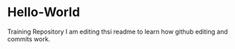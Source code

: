 # Hello-World
Training Repository
I am editing thsi readme to learn how github editing and commits work.
